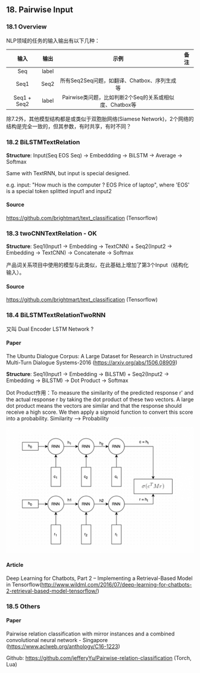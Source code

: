 

## 18. Pairwise Input
### 18.1 Overview

NLP领域的任务的输入输出有以下几种：

| 输入 | 输出 | 示例 | 备注 |
| :-: | :-: | :-: | :-: |
| Seq | label |  |  |
| Seq1 | Seq2 | 所有Seq2Seq问题，如翻译、Chatbox、序列生成等 |  |
| Seq1 + Seq2 | label | Pairwise类问题，比如判断2个Seq的关系或相似度、Chatbox等 |  | 

除7.2外，其他模型结构都是或类似于双胞胎网络(Siamese Network)，2个网络的结构是完全一致的，但其参数，有时共享，有时不同？

### 18.2 BiLSTMTextRelation

**Structure**: Input(Seq EOS Seq) -> Embeddding -> BiLSTM -> Average -> Softmax

Same with TextRNN, but input is special designed.

e.g. input: "How much is the computer ? EOS Price of laptop", where 'EOS' is a special token splitted input1 and input2

#### Source

<https://github.com/brightmart/text_classification> (Tensorflow)

### 18.3 twoCNNTextRelation - OK

**Structure**: Seq1(Input1 -> Embedding -> TextCNN) + Seq2(Input2 -> Embedding -> TextCNN) -> Concatenate -> Softmax

产品词关系项目中使用的模型与此类似，在此基础上增加了第3个Input（结构化输入）。

#### Source

<https://github.com/brightmart/text_classification> (Tensorflow)

### 18.4 BiLSTMTextRelationTwoRNN

又叫 Dual Encoder LSTM Network ?

#### Paper

The Ubuntu Dialogue Corpus: A Large Dataset for Research in Unstructured Multi-Turn Dialogue Systems-2016 (<https://arxiv.org/abs/1506.08909>)

**Structure**: Seq1(Input1 -> Embedding -> BiLSTM) + Seq2(Input2 -> Embedding -> BiLSTM) -> Dot Product -> Softmax

Dot Product作用：To measure the similarity of the predicted response r' and the actual response r by taking the dot product of these two vectors. A large dot product means the vectors are similar and that the response should receive a high score. We then apply a sigmoid function to convert this score into a probability. Similarity --> Probability

![bilstm_textrelation_twornn_structure](./image/bilstm_textrelation_twornn_01.png)

#### Article

Deep Learning for Chatbots, Part 2 – Implementing a Retrieval-Based Model in Tensorflow(<http://www.wildml.com/2016/07/deep-learning-for-chatbots-2-retrieval-based-model-tensorflow/>)

### 18.5 Others

#### Paper

Pairwise relation classification with mirror instances and a combined convolutional neural network - Singapore (<https://www.aclweb.org/anthology/C16-1223>)

Github: <https://github.com/jefferyYu/Pairwise-relation-classification> (Torch, Lua)
